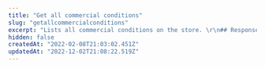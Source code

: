 ```yaml
---
title: "Get all commercial conditions"
slug: "getallcommercialconditions"
excerpt: "Lists all commercial conditions on the store. \r\n## Response body example\r\n\r\n```json\r\n[\r\n    {\r\n        \"Id\": 1,\r\n        \"Name\": \"Padrão\",\r\n        \"IsDefault\": true\r\n    },\r\n    {\r\n        \"Id\": 2,\r\n        \"Name\": \"Teste Fast\",\r\n        \"IsDefault\": false\r\n    }\r\n]\r\n```"
hidden: false
createdAt: "2022-02-08T21:03:02.451Z"
updatedAt: "2022-12-02T21:08:22.519Z"
---
```

